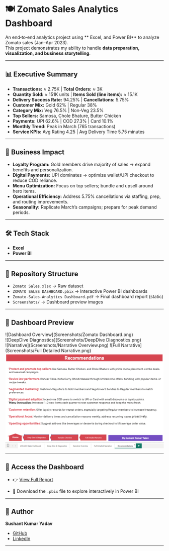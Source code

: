 # 🍽️ Zomato Sales Analytics Dashboard

An end‑to‑end analytics project using ** Excel, and Power BI** to analyze Zomato sales (Jan–Apr 2023).  
This project demonstrates my ability to handle **data preparation, visualization, and business storytelling**.

---

## 📊 Executive Summary

- **Transactions:** ≈ 2.75K | **Total Orders:** ≈ 3K  
- **Quantity Sold:** ≈ 151K units | **Items Sold (line items):** ≈ 15.1K  
- **Delivery Success Rate:** 94.25% | **Cancellations:** 5.75%  
- **Customer Mix:** Gold 62% | Regular 38%  
- **Category Mix:** Veg 76.5% | Non‑Veg 23.5%  
- **Top Sellers:** Samosa, Chole Bhature, Butter Chicken  
- **Payments:** UPI 62.6% | COD 27.3% | Card 10.1%  
- **Monthly Trend:** Peak in March (765 transactions)  
- **Service KPIs:** Avg Rating 4.25 | Avg Delivery Time 5.75 minutes  

---

## 🚀 Business Impact

- **Loyalty Program:** Gold members drive majority of sales → expand benefits and personalization.  
- **Digital Payments:** UPI dominates → optimize wallet/UPI checkout to reduce COD reliance.  
- **Menu Optimization:** Focus on top sellers; bundle and upsell around hero items.  
- **Operational Efficiency:** Address 5.75% cancellations via staffing, prep, and routing improvements.  
- **Seasonality:** Replicate March’s campaigns; prepare for peak demand periods.  

---

## 🛠️ Tech Stack
 
- **Excel** 
- **Power BI** 

---

## 📂 Repository Structure

- `Zomato Sales.xlsx` → Raw dataset   
-  `ZOMATO SALES DASHBOARD.pbix` → Interactive Power BI dashboards  
- `Zomato-Sales-Analytics Dashboard.pdf` → Final dashboard report (static)  
- `Screenshots/` → Dashboard preview images  

---

## 📸 Dashboard Preview

![Dashboard Overview](Screenshots/Zomato Dashboard.png)  
![DeepDive Diagnostics](Screenshots/DeepDive Diagnostics.png)  
![Narrative](Screenshots/Narrative Overview.png) 
![Full Narrative](Screenshots/Full Detailed Narrative.png) 
![Recommendations](Screenshots/Recommendations.png) 

---

## 📄 Access the Dashboard

- 👉 [View Full Report](Zomato%20Sales%20Analytics%20Dashboard.pdf)
 
- 📂 Download the `.pbix` file to explore interactively in Power BI  

---

## 👤 Author

**Sushant Kumar Yadav**  
- [GitHub](https://github.com/Skysushant7366/)  
- [LinkedIn](https://linkedin.com/in/sushantkumaryadav310899/)  

---
